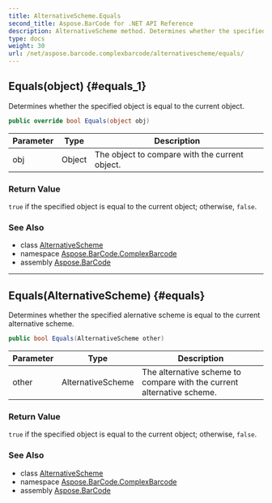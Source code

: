 ```yaml
---
title: AlternativeScheme.Equals
second_title: Aspose.BarCode for .NET API Reference
description: AlternativeScheme method. Determines whether the specified object is equal to the current object
type: docs
weight: 30
url: /net/aspose.barcode.complexbarcode/alternativescheme/equals/
---
```

## Equals(object) {#equals_1}

Determines whether the specified object is equal to the current object.

```csharp
public override bool Equals(object obj)
```

| Parameter | Type | Description |
| --- | --- | --- |
| obj | Object | The object to compare with the current object. |

### Return Value

`true` if the specified object is equal to the current object; otherwise, `false`.

### See Also

* class [AlternativeScheme](../)
* namespace [Aspose.BarCode.ComplexBarcode](../../alternativescheme/)
* assembly [Aspose.BarCode](../../../)

---

## Equals(AlternativeScheme) {#equals}

Determines whether the specified alernative scheme is equal to the current alternative scheme.

```csharp
public bool Equals(AlternativeScheme other)
```

| Parameter | Type | Description |
| --- | --- | --- |
| other | AlternativeScheme | The alternative scheme to compare with the current alternative scheme. |

### Return Value

`true` if the specified object is equal to the current object; otherwise, `false`.

### See Also

* class [AlternativeScheme](../)
* namespace [Aspose.BarCode.ComplexBarcode](../../alternativescheme/)
* assembly [Aspose.BarCode](../../../)


